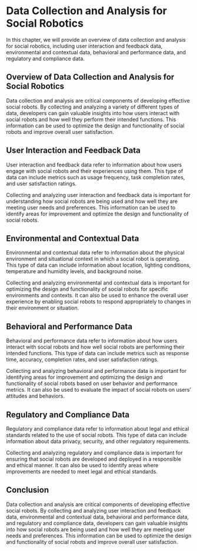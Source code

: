 Data Collection and Analysis for Social Robotics
================================================

In this chapter, we will provide an overview of data collection and analysis for social robotics, including user interaction and feedback data, environmental and contextual data, behavioral and performance data, and regulatory and compliance data.

Overview of Data Collection and Analysis for Social Robotics
------------------------------------------------------------

Data collection and analysis are critical components of developing effective social robots. By collecting and analyzing a variety of different types of data, developers can gain valuable insights into how users interact with social robots and how well they perform their intended functions. This information can be used to optimize the design and functionality of social robots and improve overall user satisfaction.

User Interaction and Feedback Data
----------------------------------

User interaction and feedback data refer to information about how users engage with social robots and their experiences using them. This type of data can include metrics such as usage frequency, task completion rates, and user satisfaction ratings.

Collecting and analyzing user interaction and feedback data is important for understanding how social robots are being used and how well they are meeting user needs and preferences. This information can be used to identify areas for improvement and optimize the design and functionality of social robots.

Environmental and Contextual Data
---------------------------------

Environmental and contextual data refer to information about the physical environment and situational context in which a social robot is operating. This type of data can include information about location, lighting conditions, temperature and humidity levels, and background noise.

Collecting and analyzing environmental and contextual data is important for optimizing the design and functionality of social robots for specific environments and contexts. It can also be used to enhance the overall user experience by enabling social robots to respond appropriately to changes in their environment or situation.

Behavioral and Performance Data
-------------------------------

Behavioral and performance data refer to information about how users interact with social robots and how well social robots are performing their intended functions. This type of data can include metrics such as response time, accuracy, completion rates, and user satisfaction ratings.

Collecting and analyzing behavioral and performance data is important for identifying areas for improvement and optimizing the design and functionality of social robots based on user behavior and performance metrics. It can also be used to evaluate the impact of social robots on users' attitudes and behaviors.

Regulatory and Compliance Data
------------------------------

Regulatory and compliance data refer to information about legal and ethical standards related to the use of social robots. This type of data can include information about data privacy, security, and other regulatory requirements.

Collecting and analyzing regulatory and compliance data is important for ensuring that social robots are developed and deployed in a responsible and ethical manner. It can also be used to identify areas where improvements are needed to meet legal and ethical standards.

Conclusion
----------

Data collection and analysis are critical components of developing effective social robots. By collecting and analyzing user interaction and feedback data, environmental and contextual data, behavioral and performance data, and regulatory and compliance data, developers can gain valuable insights into how social robots are being used and how well they are meeting user needs and preferences. This information can be used to optimize the design and functionality of social robots and improve overall user satisfaction.
